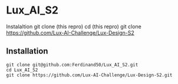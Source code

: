 # Lux_AI_S2
Instalaltion
git clone (this repro)
cd (this repro)
git clone https://github.com/Lux-AI-Challenge/Lux-Design-S2

## Installation

```shell
git clone git@github.com:Ferdinand50/Lux_AI_S2.git
cd Lux_AI_S2
git clone https://github.com/Lux-AI-Challenge/Lux-Design-S2.git
```
